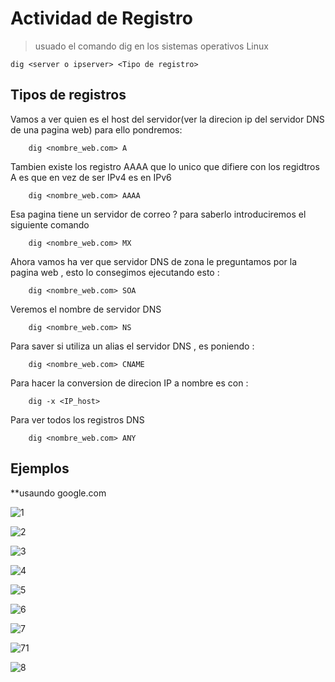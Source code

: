# Actividad de Registro

>usuado el comando dig en los sistemas operativos Linux

    dig <server o ipserver> <Tipo de registro>
    
## Tipos de registros 
 
Vamos a ver quien es el host del servidor(ver la direcion ip del servidor DNS de una pagina web) para ello pondremos:

        dig <nombre_web.com> A

Tambien existe los registro AAAA que lo unico que difiere con los regidtros A es que en vez de ser IPv4 es en IPv6

        dig <nombre_web.com> AAAA

Esa pagina tiene un servidor de correo ? para saberlo introduciremos el siguiente comando

        dig <nombre_web.com> MX

Ahora vamos ha ver que servidor DNS de zona le preguntamos por la pagina web , esto lo consegimos ejecutando esto :

        dig <nombre_web.com> SOA
        
Veremos el nombre de servidor DNS 

        dig <nombre_web.com> NS

Para saver si utiliza un alias el servidor DNS , es poniendo :

        dig <nombre_web.com> CNAME

Para hacer la conversion de direcion IP a nombre es con :

        dig -x <IP_host> 

Para ver todos los registros DNS 

        dig <nombre_web.com> ANY
## Ejemplos

**usaundo google.com

![1](https://github.com/dnlqls/solicitudes_DNS/blob/master/imagenes/1.PNG)

![2](https://github.com/dnlqls/solicitudes_DNS/blob/master/imagenes/2.PNG)

![3](https://github.com/dnlqls/solicitudes_DNS/blob/master/imagenes/3.PNG)

![4](https://github.com/dnlqls/solicitudes_DNS/blob/master/imagenes/4.PNG)

![5](https://github.com/dnlqls/solicitudes_DNS/blob/master/imagenes/5.PNG)

![6](https://github.com/dnlqls/solicitudes_DNS/blob/master/imagenes/6.PNG)

![7](https://github.com/dnlqls/solicitudes_DNS/blob/master/imagenes/7.PNG)

![71](https://github.com/dnlqls/solicitudes_DNS/blob/master/imagenes/7_1.PNG)

![8](https://github.com/dnlqls/solicitudes_DNS/blob/master/imagenes/8.PNG)

